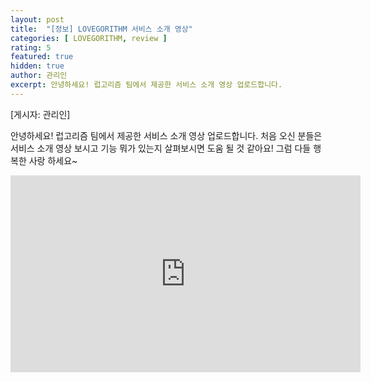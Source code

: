 ```yaml
---
layout: post
title:  "[정보] LOVEGORITHM 서비스 소개 영상"
categories: [ LOVEGORITHM, review ]
rating: 5
featured: true
hidden: true
author: 관리인
excerpt: 안녕하세요! 럽고리즘 팀에서 제공한 서비스 소개 영상 업로드합니다.
---
```

[게시자: 관리인]

안녕하세요! 럽고리즘 팀에서 제공한 서비스 소개 영상 업로드합니다. 처음 오신 분들은 서비스 소개 영상 보시고 기능 뭐가 있는지 살펴보시면 도움 될 것 같아요! 그럼 다들 행복한 사랑 하세요~


<div class="videoWrapper" style="margin-bottom: 2rem;">
    <iframe width="560" height="315" src="https://www.youtube.com/embed/mDeABQCrc-w" title="YouTube video player" frameborder="0" allow="accelerometer; autoplay; clipboard-write; encrypted-media; gyroscope; picture-in-picture" allowfullscreen></iframe>
</div>